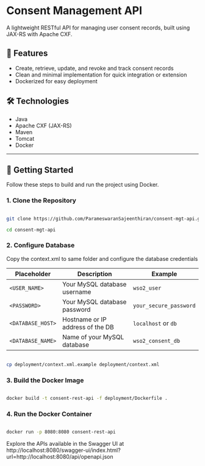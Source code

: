 # Consent Management API

A lightweight RESTful API for managing user consent records, built using JAX-RS with Apache CXF.

## 🧰 Features

- Create, retrieve, update, and revoke and track consent records
- Clean and minimal implementation for quick integration or extension
- Dockerized for easy deployment

## 🛠️ Technologies

- Java
- Apache CXF (JAX-RS)
- Maven
- Tomcat
- Docker

---

## 🚀 Getting Started

Follow these steps to build and run the project using Docker.

### 1. Clone the Repository

```bash

git clone https://github.com/ParameswaranSajeenthiran/consent-mgt-api.git

cd consent-mgt-api
```

### 2. Configure Database 

Copy the context.xml to same folder and configure the database credentials

| Placeholder       | Description                          | Example                 |
|-------------------|--------------------------------------|-------------------------|
| `<USER_NAME>`     | Your MySQL database username         | `wso2_user`             |
| `<PASSWORD>`      | Your MySQL database password         | `your_secure_password` |
| `<DATABASE_HOST>` | Hostname or IP address of the DB     | `localhost` or `db`     |
| `<DATABASE_NAME>` | Name of your MySQL database          | `wso2_consent_db`       |



```bash

cp deployment/context.xml.example deployment/context.xml
```


### 3. Build the Docker Image

```bash

docker build -t consent-rest-api -f deployment/Dockerfile .

```

### 4. Run the Docker Container

```bash

docker run -p 8080:8080 consent-rest-api

```

Explore the APIs available in the Swagger UI at http://localhost:8080/swagger-ui/index.html?url=http://localhost:8080/api/openapi.json





